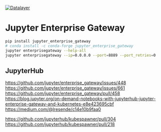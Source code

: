 [![Datalayer](https://docs.datalayer.io/logo/datalayer-25.svg)](https://datalayer.io)

# Jupyter Enterprise Gateway

```bash
pip install jupyter_enterprise_gateway
# conda install -c conda-forge jupyter_enterprise_gateway
jupyter enterprisegateway --help-all
jupyter enterprisegateway --ip=0.0.0.0 --port=8889 --port_retries=0
```

## JupyterHub

https://github.com/jupyter/enterprise_gateway/issues/448
https://github.com/jupyter/enterprise_gateway/issues/661
https://github.com/jupyter/enterprise_gateway/pull/458
https://blog.jupyter.org/on-demand-notebooks-with-jupyterhub-jupyter-enterprise-gateway-and-kubernetes-e8e423695cbf
https://medium.com/@lresende/c14e10b9faa0

https://github.com/jupyterhub/kubespawner/pull/304
https://github.com/jupyterhub/kubespawner/pull/218
